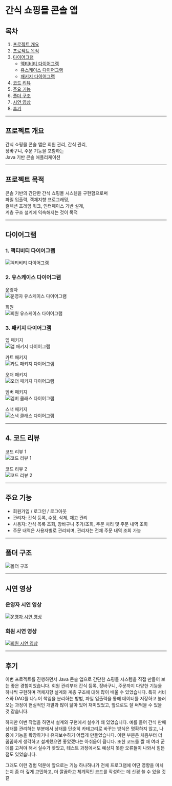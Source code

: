 # 간식 쇼핑몰 콘솔 앱

## 목차
1. [프로젝트 개요](#프로젝트-개요)  
2. [프로젝트 목적](#프로젝트-목적)  
3. [다이어그램](#다이어그램)  
    - [액티비티 다이어그램](#1-액티비티-다이어그램)  
    - [유스케이스 다이어그램](#2-유스케이스-다이어그램)  
    - [패키지 다이어그램](#3-패키지-다이어그램)  
4. [코드 리뷰](#4-코드-리뷰)  
5. [주요 기능](#주요-기능)  
6. [폴더 구조](#폴더-구조)  
7. [시연 영상](#시연-영상)  
8. [후기](#후기)
---

## 프로젝트 개요

간식 쇼핑몰 콘솔 앱은 회원 관리, 간식 관리,  
장바구니, 주문 기능을 포함하는  
Java 기반 콘솔 애플리케이션

---

## 프로젝트 목적

콘솔 기반의 간단한 간식 쇼핑몰 시스템을 구현함으로써  
파일 입출력, 객체지향 프로그래밍,  
컬렉션 프레임 워크, 인터페이스 기반 설계,  
계층 구조 설계에 익숙해지는 것이 목적

---

## 다이어그램

### 1. 액티비티 다이어그램

![액티비티 다이어그램](./images/SnackMallActivityDiagram.png)

### 2. 유스케이스 다이어그램

운영자  
![운영자 유스케이스 다이어그램](./images/SnackMallAdminUseCaseDiagram.png)

회원  
![회원 유스케이스 다이어그램](./images/SnackMallUserUseCaseDiagram.png)

### 3. 패키지 다이어그램

앱 패키지  
![앱 패키지 다이어그램](./images/SnackMallConsoleClassDiagram.png)

카트 패키지  
![카트 패키지 다이어그램](./images/SnackMallCartClassDiagram.png)

오더 패키지  
![오더 패키지 다이어그램](./images/SnackMallOrderClassDiagram.png)

멤버 패키지  
![멤버 클래스 다이어그램](./images/SnackMallMemberClassDiagram.png)

스낵 패키지  
![스낵 클래스 다이어그램](./images/SnackMallSnackClassDiagram.png)

---

## 4. 코드 리뷰

코드 리뷰 1  
![코드 리뷰 1](./images/CodeReview01.png)

코드 리뷰 2  
![코드 리뷰 2](./images/CodeReview02.png)

---

## 주요 기능

- 회원가입 / 로그인 / 로그아웃  
- 관리자: 간식 등록, 수정, 삭제, 재고 관리  
- 사용자: 간식 목록 조회, 장바구니 추가/조회, 주문 처리 및 주문 내역 조회  
- 주문 내역은 사용자별로 관리되며, 관리자는 전체 주문 내역 조회 가능

---

## 폴더 구조

![폴더 구조](./images/Data_Structure.png)

---

## 시연 영상

### 운영자 시연 영상
[![운영자 시연 영상](https://img.youtube.com/vi/DnbbNYpPrYQ/0.jpg)](https://youtu.be/DnbbNYpPrYQ)

### 회원 시연 영상
[![회원 시연 영상](https://img.youtube.com/vi/-fxCqHAQcbg/0.jpg)](https://youtu.be/-fxCqHAQcbg)

---

## 후기

이번 프로젝트를 진행하면서 Java 콘솔 앱으로 간단한 쇼핑몰 시스템을 직접 만들어 보는 좋은 경험이었습니다. 회원 관리부터 간식 등록, 장바구니, 주문까지 다양한 기능을 하나씩 구현하며 객체지향 설계와 계층 구조에 대해 많이 배울 수 있었습니다. 특히 서비스와 DAO를 나누어 책임을 분리하는 방법, 파일 입출력을 통해 데이터를 저장하고 불러오는 과정이 현실적인 개발과 많이 닮아 있어 재미있었고, 앞으로도 잘 써먹을 수 있을 것 같습니다.

하지만 이번 작업을 하면서 설계와 구현에서 실수가 꽤 있었습니다. 예를 들어 간식 판매 상태를 관리하는 부분에서 상태를 단순히 카테고리로 바꾸는 방식은 명확하지 않고, 나중에 기능을 확장하거나 유지보수하기 어렵게 만들었습니다. 이런 부분은 처음부터 더 꼼꼼하게 생각하고 설계했으면 좋았겠다는 아쉬움이 큽니다. 또한 코드를 짤 때 여러 군데를 고쳐야 해서 실수가 잦았고, 테스트 과정에서도 예상치 못한 오류들이 나와서 힘든 점도 있었습니다.

그래도 이런 경험 덕분에 앞으로는 기능 하나하나가 전체 프로그램에 어떤 영향을 미치는지 좀 더 깊게 고민하고, 더 깔끔하고 체계적인 코드를 작성하는 데 신경 쓸 수 있을 것 같
